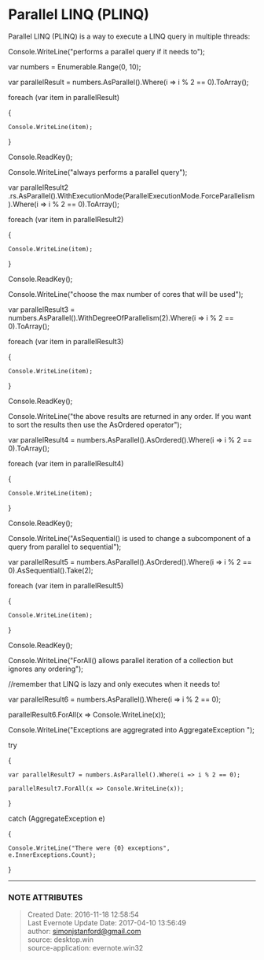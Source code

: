 # Parallel LINQ (PLINQ)

Parallel LINQ (PLINQ) is a way to execute a LINQ query in multiple threads:

  

Console.WriteLine("performs a parallel query if it needs to");

var numbers = Enumerable.Range(0, 10);

var parallelResult = numbers.AsParallel().Where(i => i % 2 == 0).ToArray();

  

foreach (var item in parallelResult)

{

    Console.WriteLine(item);

}

  

Console.ReadKey();

  

Console.WriteLine("always performs a parallel query");

var parallelResult2
.rs.AsParallel().WithExecutionMode(ParallelExecutionMode.ForceParallelism).Where(i
=> i % 2 == 0).ToArray();

  

foreach (var item in parallelResult2)

{

    Console.WriteLine(item);

}

  

Console.ReadKey();

  

Console.WriteLine("choose the max number of cores that will be used");

var parallelResult3 = numbers.AsParallel().WithDegreeOfParallelism(2).Where(i
=> i % 2 == 0).ToArray();

  

foreach (var item in parallelResult3)

{

    Console.WriteLine(item);

}

  

Console.ReadKey();

  

Console.WriteLine("the above results are returned in any order. If you want to
sort the results then use the AsOrdered operator");

var parallelResult4 = numbers.AsParallel().AsOrdered().Where(i => i % 2 ==
0).ToArray();

  

foreach (var item in parallelResult4)

{

    Console.WriteLine(item);

}

  

Console.ReadKey();

  

Console.WriteLine("AsSequential() is used to change a subcomponent of a query
from parallel to sequential");

var parallelResult5 = numbers.AsParallel().AsOrdered().Where(i => i % 2 ==
0).AsSequential().Take(2);

  

foreach (var item in parallelResult5)

{

    Console.WriteLine(item);

}

  

Console.ReadKey();

  

Console.WriteLine("ForAll() allows parallel iteration of a collection but
ignores any ordering");

//remember that LINQ is lazy and only executes when it needs to!

var parallelResult6 = numbers.AsParallel().Where(i => i % 2 == 0);

parallelResult6.ForAll(x => Console.WriteLine(x));

  

Console.WriteLine("Exceptions are aggregrated into AggregateException ");

try

{

    var parallelResult7 = numbers.AsParallel().Where(i => i % 2 == 0);

    parallelResult7.ForAll(x => Console.WriteLine(x));

}

catch (AggregateException e)

{

    Console.WriteLine("There were {0} exceptions", e.InnerExceptions.Count);

}

  


---
### NOTE ATTRIBUTES
>Created Date: 2016-11-18 12:58:54  
>Last Evernote Update Date: 2017-04-10 13:56:49  
>author: simonjstanford@gmail.com  
>source: desktop.win  
>source-application: evernote.win32  
<!--stackedit_data:
eyJoaXN0b3J5IjpbLTIzMjU1NDY3NV19
-->